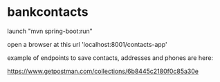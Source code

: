 # bankcontacts

launch "mvn spring-boot:run"

open a browser at this url 'localhost:8001/contacts-app' 

example of endpoints to save contacts, addresses and phones are here:

https://www.getpostman.com/collections/6b8445c2180f0c85a30e

